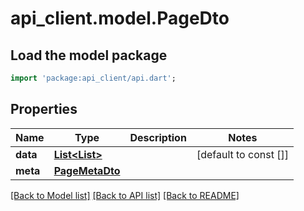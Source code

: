 # api_client.model.PageDto

## Load the model package
```dart
import 'package:api_client/api.dart';
```

## Properties
Name | Type | Description | Notes
------------ | ------------- | ------------- | -------------
**data** | [**List<List<PageDto>>**](List.md) |  | [default to const []]
**meta** | [**PageMetaDto**](PageMetaDto.md) |  | 

[[Back to Model list]](../README.md#documentation-for-models) [[Back to API list]](../README.md#documentation-for-api-endpoints) [[Back to README]](../README.md)


